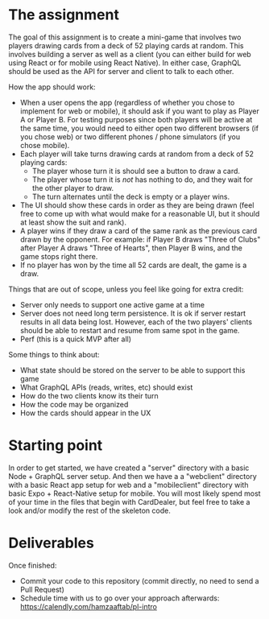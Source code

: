 # The assignment

The goal of this assignment is to create a mini-game that involves two players drawing cards from a deck of 52 playing cards at random. This involves building a server as well as a client (you can either build for web using React or for mobile using React Native). In either case, GraphQL should be used as the API for server and client to talk to each other.

How the app should work:

- When a user opens the app (regardless of whether you chose to implement for web or mobile), it should ask if you want to play as Player A or Player B. For testing purposes since both players will be active at the same time, you would need to either open two different browsers (if you chose web) or two different phones / phone simulators (if you chose mobile).
- Each player will take turns drawing cards at random from a deck of 52 playing cards:
  - The player whose turn it is should see a button to draw a card.
  - The player whose turn it is _not_ has nothing to do, and they wait for the other player to draw.
  - The turn alternates until the deck is empty or a player wins.
- The UI should show these cards in order as they are being drawn (feel free to come up with what would make for a reasonable UI, but it should at least show the suit and rank).
- A player wins if they draw a card of the same rank as the previous card drawn by the opponent. For example: if Player B draws "Three of Clubs" after Player A draws "Three of Hearts", then Player B wins, and the game stops right there.
- If no player has won by the time all 52 cards are dealt, the game is a draw.

Things that are out of scope, unless you feel like going for extra credit:

- Server only needs to support one active game at a time
- Server does not need long term persistence. It is ok if server restart results in all data being lost. However, each of the two players' clients should be able to restart and resume from same spot in the game.
- Perf (this is a quick MVP after all)

Some things to think about:

- What state should be stored on the server to be able to support this game
- What GraphQL APIs (reads, writes, etc) should exist
- How do the two clients know its their turn
- How the code may be organized
- How the cards should appear in the UX

# Starting point

In order to get started, we have created a "server" directory with a basic Node + GraphQL server setup. And then we have a a "webclient" directory with a basic React app setup for web and a "mobileclient" directory with basic Expo + React-Native setup for mobile. You will most likely spend most of your time in the files that begin with CardDealer, but feel free to take a look and/or modify the rest of the skeleton code.

# Deliverables

Once finished:

- Commit your code to this repository (commit directly, no need to send a Pull Request)
- Schedule time with us to go over your approach afterwards: https://calendly.com/hamzaaftab/pl-intro
